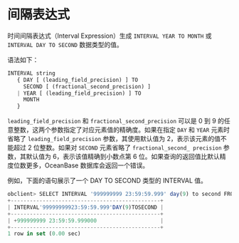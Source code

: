 间隔表达式 
==========================



时间间隔表达式（Interval Expression）生成 `INTERVAL YEAR TO MONTH` 或 `INTERVAL DAY TO SECOND` 数据类型的值。

语法如下：

```javascript
INTERVAL string
   { DAY [ (leading_field_precision) ] TO
     SECOND [ (fractional_second_precision) ]
   | YEAR [ (leading_field_precision) ] TO
     MONTH
   }
```

`leading_field_precision` 和 `fractional_second_precision` 可以是 0 到 9 的任意整数，这两个参数指定了对应元素值的精确度。如果在指定 `DAY` 和 `YEAR` 元素时省略了 `leading_field_precision` 参数，其使用默认值为 2，表示该元素的值不能超过 2 位整数。如果对 `SECOND` 元素省略了 `fractional_second_ precision` 参数，其默认值为 6，表示该值精确到小数点第 6 位。如果查询的返回值比默认精度位数更多，OceanBase 数据库会返回一个错误。

例如，下面的语句展示了一个 DAY TO SECOND 类型的 INTERVAL 值。

```javascript
obclient> SELECT INTERVAL '999999999 23:59:59.999' day(9) to second FROM DUAL;
+-----------------------------------------------+
| INTERVAL'99999999923:59:59.999'DAY(9)TOSECOND |
+-----------------------------------------------+
| +999999999 23:59:59.999000                    |
+-----------------------------------------------+
1 row in set (0.00 sec)
```


